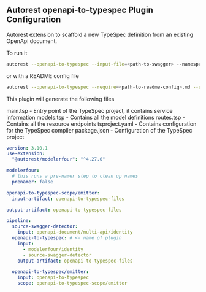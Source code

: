 ## Autorest openapi-to-typespec Plugin Configuration

Autorest extension to scaffold a new TypeSpec definition from an existing OpenApi document.

To run it

```bash
autorest --openapi-to-typespec --input-file=<path-to-swagger> --namespace=<namespace> --title="<ProjectName>" --use=@autorest/openapi-to-typespec@next --output-folder=.
```

or with a README config file

```bash
autorest --openapi-to-typespec --require=<path-to-readme-config>.md --use=@autorest/openapi-to-typespec@next --output-folder=.
```

This plugin will generate the following files

main.tsp - Entry point of the TypeSpec project, it contains service information
models.tsp - Contains all the model definitions
routes.tsp - Contains all the resource endpoints
tsproject.yaml - Contains configuration for the TypeSpec compiler
package.json - Configuration of the TypeSpec project

```yaml
version: 3.10.1
use-extension:
  "@autorest/modelerfour": "^4.27.0"

modelerfour:
  # this runs a pre-namer step to clean up names
  prenamer: false

openapi-to-typespec-scope/emitter:
  input-artifact: openapi-to-typespec-files

output-artifact: openapi-to-typespec-files

pipeline:
  source-swagger-detector:
    input: openapi-document/multi-api/identity
  openapi-to-typespec: # <- name of plugin
    input:
      - modelerfour/identity
      - source-swagger-detector
    output-artifact: openapi-to-typespec-files

  openapi-to-typespec/emitter:
    input: openapi-to-typespec
    scope: openapi-to-typespec-scope/emitter
```
